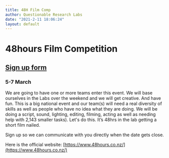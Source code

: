 ```yaml
---
title: 48H Film Comp
author: Questionable Research Labs
date: "2021-2-11 18:06:24"
layout: default
---
```


# 48hours Film Competition

## [Sign up form](https://forms.gle/NG8a8wZV41Nw3WeNA)

### **5-7 March**

We are going to have one or more teams enter this event. We will base ourselves in the Labs over the weekend and we will get creative. And have fun. This is a big national event and our team(s) will need a real diversity of skills as well as people who have no idea what they are doing. We will be doing a script, sound, lighting, editing, filming, acting as well as needing help with 2,143 smaller tasks). Let's do this. It’s 48hrs in the lab getting a short film nailed. 

Sign up so we can communicate with you directly when the date gets close. 

Here is the official website:  [https://www.48hours.co.nz/](https://www.48hours.co.nz/)

